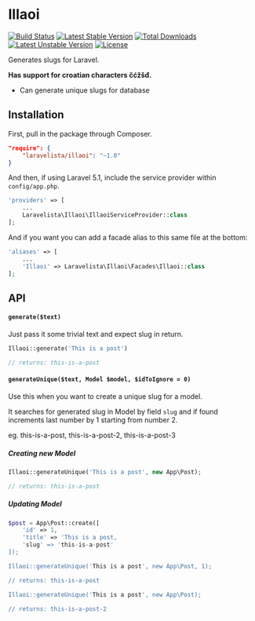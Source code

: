 # Illaoi

[![Build Status](https://travis-ci.org/laravelista/Illaoi.svg)](https://travis-ci.org/laravelista/Illaoi) [![Latest Stable Version](https://poser.pugx.org/laravelista/illaoi/v/stable)](https://packagist.org/packages/laravelista/illaoi) [![Total Downloads](https://poser.pugx.org/laravelista/illaoi/downloads)](https://packagist.org/packages/laravelista/illaoi) [![Latest Unstable Version](https://poser.pugx.org/laravelista/illaoi/v/unstable)](https://packagist.org/packages/laravelista/illaoi) [![License](https://poser.pugx.org/laravelista/illaoi/license)](https://packagist.org/packages/laravelista/illaoi)

Generates slugs for Laravel.

**Has support for croatian characters čćžšđ.**

- Can generate unique slugs for database

##  Installation

First, pull in the package through Composer.

```json
"require": {
    "laravelista/illaoi": "~1.0"
}
```

And then, if using Laravel 5.1, include the service provider within `config/app.php`.

```php
'providers' => [
    ...
    Laravelista\Illaoi\IllaoiServiceProvider::class
];
```

And if you want you can add a facade alias to this same file at the bottom:

```php
'aliases' => [
    ...
    'Illaoi' => Laravelista\Illaoi\Facades\Illaoi::class
];
```

## API

#### `generate($text)`

Just pass it some trivial text and expect slug in return.

```php
Illaoi::generate('This is a post')

// returns: this-is-a-post
```

#### `generateUnique($text, Model $model, $idToIgnore = 0)`

Use this when you want to create a unique slug for a model.

It searches for generated slug in Model by field `slug` and if found increments last number by  1 starting from number 2.

eg. this-is-a-post, this-is-a-post-2, this-is-a-post-3

##### Creating new Model

```php
Illaoi::generateUnique('This is a post', new App\Post);

// returns: this-is-a-post
```

##### Updating Model

```php
$post = App\Post::create([
    'id' => 1,
    'title' => 'This is a post,
    'slug' => 'this-is-a-post'
]);

Illaoi::generateUnique('This is a post', new App\Post, 1);

// returns: this-is-a-post

Illaoi::generateUnique('This is a post', new App\Post);

// returns: this-is-a-post-2
```
